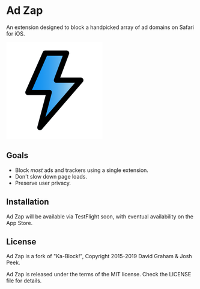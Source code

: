 # Ad Zap

An extension designed to block a handpicked array of ad domains on Safari for iOS.

<img src="/Shared%20(App)/Assets.xcassets/AppIcon.appiconset/zapper.png" width="256" height="256" alt="Ad Zap logo">

## Goals

- Block *most* ads and trackers using a single extension.
- Don't slow down page loads.
- Preserve user privacy.

## Installation

Ad Zap will be available via TestFlight soon, with eventual availability on the App Store.

## License

Ad Zap is a fork of "Ka-Block!", Copyright 2015-2019 David Graham & Josh Peek.

Ad Zap is released under the terms of the MIT license. Check the LICENSE
file for details.
